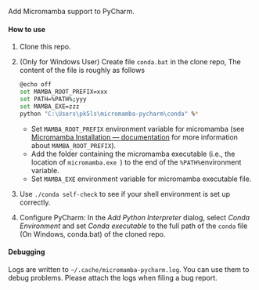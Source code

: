 Add Micromamba support to PyCharm.

#### How to use

1. Clone this repo.
2. (Only for Windows User)
   Create file `conda.bat` in the clone repo, The content of the file is roughly as follows

   ```bash
   @echo off
   set MAMBA_ROOT_PREFIX=xxx
   set PATH=%PATH%;yyy
   set MAMBA_EXE=zzz
   python "C:\Users\pk5ls\micromamba-pycharm\conda" %*
   ```

   - Set `MAMBA_ROOT_PREFIX` environment variable for micromamba (see [Micromamba Installation — documentation](https://mamba.readthedocs.io/en/latest/installation/micromamba-installation.html#windows) for more information about `MAMBA_ROOT_PREFIX`).
   - Add the folder containing the micromamba executable (i.e., the location of  `micromamba.exe `) to the end of the `%PATH%`environment variable.
   - Set `MAMBA_EXE` environment variable for micromamba executable file.
3. Use `./conda self-check` to see if your shell environment is set up correctly.
4. Configure PyCharm: In the *Add Python Interpreter* dialog, select *Conda Environment* and set *Conda executable* to the full path of the `conda` file (On Windows, conda.bat) of the cloned repo.

#### Debugging

Logs are written to `~/.cache/micromamba-pycharm.log`.
You can use them to debug problems.
Please attach the logs when filing a bug report.
